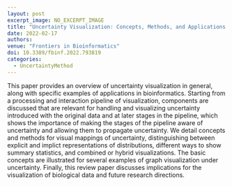 ```yaml
---
layout: post
excerpt_image: NO_EXCERPT_IMAGE
title: "Uncertainty Visualization: Concepts, Methods, and Applications in Biological Data Visualization"
date: 2022-02-17
authors: 
venue: "Frontiers in Bioinformatics"
doi: 10.3389/fbinf.2022.793819
categories:
  - UncertaintyMethod
---
```

This paper provides an overview of uncertainty visualization in general, along with specific examples of applications in bioinformatics. Starting from a processing and interaction pipeline of visualization, components are discussed that are relevant for handling and visualizing uncertainty introduced with the original data and at later stages in the pipeline, which shows the importance of making the stages of the pipeline aware of uncertainty and allowing them to propagate uncertainty. We detail concepts and methods for visual mappings of uncertainty, distinguishing between explicit and implict representations of distributions, different ways to show summary statistics, and combined or hybrid visualizations. The basic concepts are illustrated for several examples of graph visualization under uncertainty. Finally, this review paper discusses implications for the visualization of biological data and future research directions.
